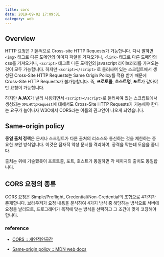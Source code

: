 ```yaml
---
title: cors
date: 2019-09-02 17:09:81
category: web
---
```


## Overview

HTTP 요청은 기본적으로 Cross-site HTTP Requests가 가능합니다. 다시 말하면 `<img>` 태그로 다른 도메인의 이미지 파일을 가져오거나, `<link>` 태그로 다른 도메인의 css를 가져오거나, `<script>` 태그로 다른 도메인의 javascript 라이브러리를 가져오는 것이 모두 가능합니다. 하지만 `<script></script>` 로 둘러싸여 있는 스크립트에서 생성된 Cross-Site HTTP Requests는 Same Origin Policy를 적용 받기 때문에 Cross-Site HTTP Requests가 불가능합니다. 즉, **프로토콜**, **호스트명**, **포트**가 같아야만 요청이 가능합니다.

하지만 **AJAX**가 널리 사용되면서 `<script></script>`로 둘러싸여 있는 스크립트에서 생성되는 `XMLHttpRequest`에 대해서도 Cross-Site HTTP Requests가 가능해야 한다는 요구가 늘어나자 W3C에서 CORS라는 이름의 권고안이 나오게 되었습니다.

## Same-origin policy

**동일 출처 정책**은 문서나 스크립트가 다른 출처의 리소스와 통신하는 것을 제한하는 중요한 보안 방식입니다. 이것은 잠재적 악성 문서를 격리하여, 공격을 막는데 도움을 줍니다.

출처는 위에 기술했듯이 프로토콜, 포트, 호스트가 동일하면 각 페이지의 출처도 동일합니다.

## CORS 요청의 종류

CORS 요청은 Simple/Preflight, Credential/Non-Credential의 조합으로 4가지가 존재합니다. 브라우저가 요청 내용을 분석하여 4가지 방식 중 해당하는 방식으로 서버에 요청을 날리므로, 프로그래머가 목적에 맞는 방식을 선택하고 그 조건에 맞게 코딩해야 합니다.



### reference

* [CORS :: 개인적인공간](https://brownbears.tistory.com/336)

* [Same-origin policy :: MDN web docs](https://developer.mozilla.org/en-US/docs/Web/Security/Same-origin_policy)